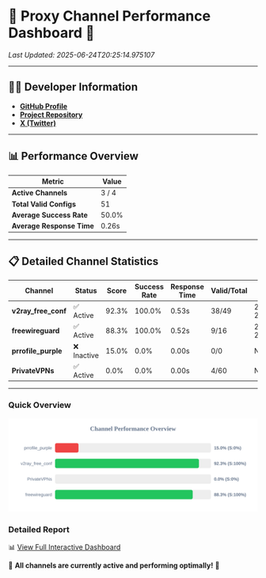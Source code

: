 # 🌟 Proxy Channel Performance Dashboard 🌟

_Last Updated: 2025-06-24T20:25:14.975107_

---

## 👩‍💻 Developer Information

- **[GitHub Profile](https://github.com/4n0nymou3)**  
- **[Project Repository](https://github.com/4n0nymou3/multi-proxy-config-fetcher)**  
- **[X (Twitter)](https://x.com/4n0nymou3)**  

---

## 📊 Performance Overview

| Metric                | Value       |
|-----------------------|-------------|
| **Active Channels**   | 3 / 4       |
| **Total Valid Configs** | 51          |
| **Average Success Rate** | 50.0%      |
| **Average Response Time** | 0.26s       |

---

## 📋 Detailed Channel Statistics

| Channel          | Status     | Score  | Success Rate | Response Time | Valid/Total | Last Success               |
|------------------|------------|--------|--------------|---------------|-------------|----------------------------|
| **v2ray_free_conf**  | ✅ Active  | 92.3%  | 100.0% | 0.53s         | 38/49       | 2025-06-24T20:25:02.803542 |
| **freewireguard**  | ✅ Active  | 88.3%  | 100.0% | 0.52s         | 9/16       | 2025-06-24T20:25:14.973303 |
| **prrofile_purple**  | ❌ Inactive  | 15.0%  | 0.0% | 0.00s         | 0/0       | None |
| **PrivateVPNs**  | ✅ Active  | 0.0%  | 0.0% | 0.00s         | 4/60       | None |

---

### Quick Overview
<div align="center">
  <a href="https://raw.githubusercontent.com/nullluser/NullRepo/refs/heads/main/assets/channel_stats_chart.svg">
    <img src="https://raw.githubusercontent.com/nullluser/NullRepo/refs/heads/main/assets/channel_stats_chart.svg" alt="Source Performance Statistics" width="800">
  </a>
</div>

### Detailed Report
📊 [View Full Interactive Dashboard](https://htmlpreview.github.io/?https://github.com/nullluser/NullRepo/blob/main/assets/performance_report.html)

🎉 **All channels are currently active and performing optimally!** 🎉
